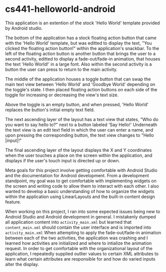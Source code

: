 # cs441-helloworld-android
This application is an extention of the stock 'Hello World' template provided by Android studio.

The bottom of the application has a stock floating action button that came with the 'Hello World' template, but was editted to display the text, "You clicked the floating action button!" within the application's snackbar. To the left of the floating action button is another button that brings the user to a second activity, editted to display a fade-out/fade-in animation, that houses the text 'Hello World!' in a large font. Also within the second activity is a button the user can press to return to the main activity. 

The middle of the application houses a toggle button that can swap the main text view between 'Hello World' and 'Goodbye World' depending on the toggle's state. I then placed floating action buttons on each side of the toggle for increasing or decreasing the view's text size.

Above the toggle is an empty button, and when pressed, 'Hello World' replaces the button's initial empty text field.  

The next ascending layer of the layout has a text view that states, "Who do you want to say hello to?" next to a button labeled 'Say Hello!' Underneath the text view is an edit text field in which the user can enter a name, and upon pressing the corresponding button, the text view changes to "Hello |input|!"

The final ascending layer of the layout displays the X and Y coordinates when the user touches a place on the screen within the application, and displays if the user's touch input is directed up or down. 

Meta goals for this project involve getting comfortable with Android Studio and the documentation for Android development. From a development standpoint, my goal was to get comfortable with implementing widgets on the screen and writing code to allow them to interact with each other. I also wanted to develop a basic understanding of how to organize the widgets within the application using LinearLayouts and the built-in content design feature.

When working on this project, I ran into some expected issues being new to Android Studio and Android development in general. I mistakenly dumped all application content into `activity_main.xml` but learned that `content_main.xml` should contain the user interface and is imported into `activity_main.xml` When attempting to apply the fade-out/fade-in animation between each of the two activities, the application was crashing and I learned how activities are initialized and where to intialize the animation request. In order to get comfortable with the organizational layout of the application, I repeatedly supplied outlier values to certain XML attributes to learn what certain attributes are responsible for and how do varied inputs alter the display.